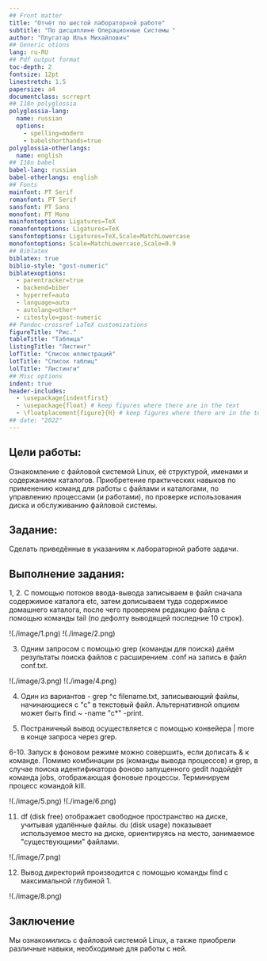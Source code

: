 ```yaml
---
## Front matter
title: "Отчёт по шестой лабораторной работе"
subtitle: "По дисциплине Операционные Системы "
author: "Плугатар Илья Михайлович"
## Generic otions
lang: ru-RU
## Pdf output format
toc-depth: 2
fontsize: 12pt
linestretch: 1.5
papersize: a4
documentclass: scrreprt
## I18n polyglossia
polyglossia-lang:
  name: russian
  options:
	- spelling=modern
	- babelshorthands=true
polyglossia-otherlangs:
  name: english
## I18n babel
babel-lang: russian
babel-otherlangs: english
## Fonts
mainfont: PT Serif
romanfont: PT Serif
sansfont: PT Sans
monofont: PT Mono
mainfontoptions: Ligatures=TeX
romanfontoptions: Ligatures=TeX
sansfontoptions: Ligatures=TeX,Scale=MatchLowercase
monofontoptions: Scale=MatchLowercase,Scale=0.9
## Biblatex
biblatex: true
biblio-style: "gost-numeric"
biblatexoptions:
  - parentracker=true
  - backend=biber
  - hyperref=auto
  - language=auto
  - autolang=other*
  - citestyle=gost-numeric
## Pandoc-crossref LaTeX customizations
figureTitle: "Рис."
tableTitle: "Таблица"
listingTitle: "Листинг"
lofTitle: "Список иллюстраций"
lotTitle: "Список таблиц"
lolTitle: "Листинги"
## Misc options
indent: true
header-includes:
  - \usepackage{indentfirst}
  - \usepackage{float} # keep figures where there are in the text
  - \floatplacement{figure}{H} # keep figures where there are in the text
## date: "2022"
---
```



## Цели работы:

Ознакомление с файловой системой Linux, её структурой, именами и содержанием
каталогов. Приобретение практических навыков по применению команд для работы c
файлами и каталогами, по управлению процессами (и работами), по проверке
использования диска и обслуживанию файловой системы.

##  Задание:

Сделать приведённые в указаниям к лабораторной работе задачи.

## Выполнение задания:

1, 2. С помощью потоков ввода-вывода записываем в файл сначала содержимое каталога
etc, затем дописываем туда содержимое домашнего каталога, после чего проверяем
редакцию файла с помощью команды tail (по дефолту выводящей последние 10 строк).

!(./image/1.png)
!(./image/2.png)

3. Одним запросом с помощью grep (команды для поиска) даём результаты поиска
файлов с расширением .conf на запись в файл conf.txt.

!(./image/3.png)
!(./image/4.png)

4. Один из вариантов - grep ^с filename.txt, записывающий файлы, начинающиеся с
"с" в текстовый файл. Альтернативной опцием может быть find ~ -name "c*" -print.


5. Постраничный вывод осуществляется с помощью конвейера | more в конце запроса
через grep.

6-10. Запуск в фоновом режиме можно совершить, если дописать & к команде. Помимо
комбинации ps (команды вывода процессов) и grep, в случае поиска идентификатора
фоново запущенного gedit подойдёт команда jobs, отображающая фоновые процессы.
Терминируем процесс командой kill.

!(./image/5.png)
!(./image/6.png)

11. df (disk free) отображает свободное пространство на диске, учитывая
удалённые файлы. du (disk usage) показывает используемое место на диске,
ориентируясь на место, занимаемое "существующими" файлами.

!(./image/7.png)

12. Вывод директорий производится с помощью команды find с максимальной
глубиной 1.

!(./image/8.png)

## Заключение

Мы ознакомились с файловой системой Linux, а также приобрели различные навыки,
необходимые для работы с ней.
